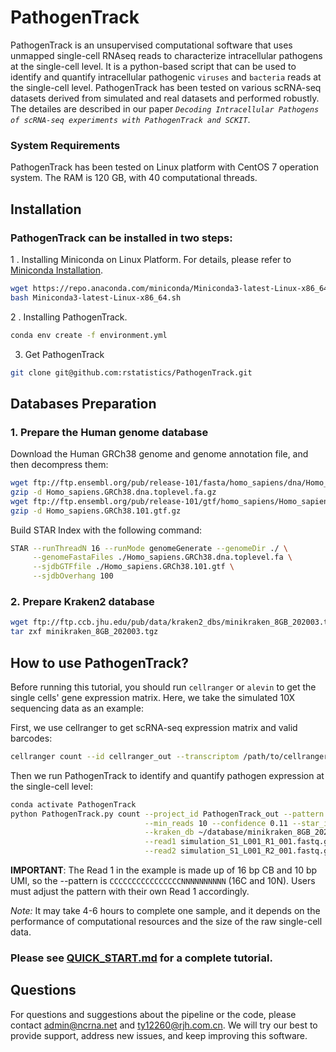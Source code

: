 # PathogenTrack
PathogenTrack is an unsupervised computational software that uses unmapped single-cell RNAseq reads to characterize intracellular pathogens at the single-cell level. It is a python-based script that can be used to identify and quantify intracellular pathogenic `viruses` and `bacteria` reads at the single-cell level.
PathogenTrack has been tested on various scRNA-seq datasets derived from simulated and real datasets and performed robustly. The detailes are described in our paper *`Decoding Intracellular Pathogens of scRNA-seq experiments with PathogenTrack and SCKIT`*.

### System Requirements

PathogenTrack has been tested on Linux platform with CentOS 7 operation system. The RAM is 120 GB, with 40 computational threads.

## Installation

### PathogenTrack can be installed in two steps:

1 . Installing Miniconda on Linux Platform. For details, please refer to [Miniconda Installation](https://conda.io/projects/conda/en/latest/user-guide/install/linux.html#install-linux-silent).
```sh
wget https://repo.anaconda.com/miniconda/Miniconda3-latest-Linux-x86_64.sh
bash Miniconda3-latest-Linux-x86_64.sh
```

2 . Installing PathogenTrack.
```sh
conda env create -f environment.yml
```
3. Get PathogenTrack
```sh
git clone git@github.com:rstatistics/PathogenTrack.git
```
## Databases Preparation

### 1. Prepare the Human genome database
Download the Human GRCh38 genome and genome annotation file, and then decompress them:
```sh
wget ftp://ftp.ensembl.org/pub/release-101/fasta/homo_sapiens/dna/Homo_sapiens.GRCh38.dna.toplevel.fa.gz
gzip -d Homo_sapiens.GRCh38.dna.toplevel.fa.gz
wget ftp://ftp.ensembl.org/pub/release-101/gtf/homo_sapiens/Homo_sapiens.GRCh38.101.gtf.gz
gzip -d Homo_sapiens.GRCh38.101.gtf.gz
```

Build STAR Index with the following command:
```sh
STAR --runThreadN 16 --runMode genomeGenerate --genomeDir ./ \
     --genomeFastaFiles ./Homo_sapiens.GRCh38.dna.toplevel.fa \
     --sjdbGTFfile ./Homo_sapiens.GRCh38.101.gtf \
     --sjdbOverhang 100
```

### 2. Prepare Kraken2 database

```sh
wget ftp://ftp.ccb.jhu.edu/pub/data/kraken2_dbs/minikraken_8GB_202003.tgz
tar zxf minikraken_8GB_202003.tgz
```

## How to use PathogenTrack?
Before running this tutorial, you should run `cellranger` or `alevin` to get the single cells' gene expression matrix. Here, we take the simulated 10X sequencing data as an example:

First, we use cellranger to get scRNA-seq expression matrix and valid barcodes:
```sh
cellranger count --id cellranger_out --transcriptom /path/to/cellranger_database/
```

Then we run PathogenTrack to identify and quantify pathogen expression at the single-cell level:
```sh
conda activate PathogenTrack
python PathogenTrack.py count --project_id PathogenTrack_out --pattern CCCCCCCCCCCCCCCCNNNNNNNNNN \
                              --min_reads 10 --confidence 0.11 --star_index ~/database/STAR_index/ \
                              --kraken_db ~/database/minikraken_8GB_20200312/ --barcode barcodes.tsv \
                              --read1 simulation_S1_L001_R1_001.fastq.gz \
                              --read2 simulation_S1_L001_R2_001.fastq.gz 
```
**IMPORTANT**: The Read 1 in the example is made up of 16 bp CB and 10 bp UMI, so the --pattern is `CCCCCCCCCCCCCCCCNNNNNNNNNN` (16C and 10N). Users must adjust the pattern with their own Read 1 accordingly.

*Note:* It may take 4-6 hours to complete one sample, and it depends on the performance of computational resources and the size of the raw single-cell data.

### Please see [QUICK_START.md](https://github.com/rstatistics/PathogenTrack/blob/master/doc/QUICK_START.md) for a complete tutorial.

## Questions

For questions and suggestions about the pipeline or the code, please contact [admin@ncrna.net](mailto:admin@ncrna.net) and [ty12260@rjh.com.cn](mailto:ty12260@rjh.com.cn). We will try our best to provide support, address new issues, and keep improving this software.
